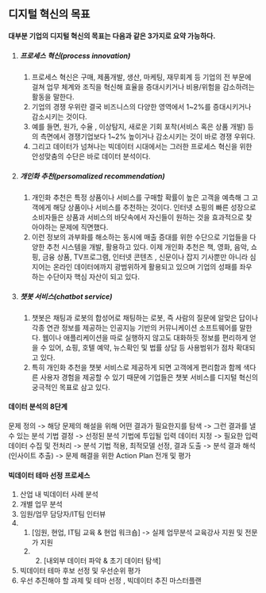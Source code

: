 ## 디지털 혁신의 목표

#### 대부분 기업의 디지털 혁신의 목표는 다음과 같은 3가지로 요약 가능하다.

1. ##### 프로세스 혁신(process innovation)

   1. 프로세스 혁신은 구매, 제품개발, 생산, 마케팅, 재무회계 등 기업의 전 부문에 걸쳐 업무 체계와 조직을 혁신해 효율을 증대시키거나 비용/위험을 감소하려는 활동을 말한다.
   2. 기업의 경쟁 우위란 결국 비즈니스의 다양한 영역에서 1~2%를 증대시키거나 감소시키는 것이다.
   3. 예를 들면, 원가, 수율 , 이상탐지, 새로운 기회 포착(서비스 혹은 상품 개발) 등의 측면에서 경쟁기업보다 1~2% 높이거나 감소시키는 것이 바로 경쟁 우위다. 
   4. 그리고 데이터가 넘쳐나는 빅데이터 시대에서는 그러한 프로세스 혁신을 위한 안성맞춤의 수단은 바로 데이터 분석이다.

   

2. ##### 개인화 추천(persomalized recommendation)

   1. 개인화 추천은 특정 상품이나 서비스를 구매할 확률이 높은 고객을 예측해 그 고객에게 해당 상품이나 서비스를 추천하는 것이다. 인터넷 쇼핑의 빠른 성장으로 소비자들은 상품과 서비스의 바닷속에서 자신들이 원하는 것을 효과적으로 찾아야하는 문제에 직면했다.
   2. 이런 정보의 과부화를 해소하는 동시에 매출 증대를 위한 수단으로 기업들을 다양한 추천 시스템을 개발, 활용하고 있다. 이제 개인화 추천은 책, 영화, 음악, 쇼핑, 금융 상품, TV프로그램, 인터넷 콘텐츠 , 신문이나 잡지 기사뿐만 아니라 심지어는 온라인 데이터에까지 광범위하게 활용되고 있으며 기업의 성패를 좌우하는 수단이자 핵심 자산이 되고 있다.

   

3. ##### 챗봇 서비스(chatbot service)

   1. 챗봇은 채팅과 로봇의 합성어로 채팅하는 로봇, 즉 사람의 질문에 알맞은 답이나 각종 연관 정보를 제공하는 인공지능 기반의 커뮤니케이션 소프트웨어를 말한다. 웹이나 애플리케이션을 따로 실행하지 않고도 대화하듯 정보를 편리하게 얻을 수 있어, 쇼핑, 호텔 예약, 뉴스확인 및 법률 상담 등 사용범위가 점차 확대되고 있다.
   2. 특히 개인화 추천을 챗봇 서비스로 제공하게 되면 고객에게 편리함과 함께 색다른 사용자 경험을 제공할 수 있기 때문에 기업들은 챗봇 서비스를 디지털 혁신의 궁극적인 목표로 삼고 있다.



#### 데이터 분석의 8단계

문제 정의 -> 해당 문제의 해설을 위해 어떤 결과가 필요한지를 탐색 -> 그런 결과를 낼 수 있는 분석 기법 결정 -> 선정된 분석 기법에 투입될 입력 데이터 지정 -> 필요한 입력 데이터 수집 및 전처리 -> 분석 기법 적용, 최적모델 선정, 결과 도출 -> 분석 결과 해석(인사이트 추출) -> 문제 해결을 위한 Action Plan 전개 및 평가



#### 빅데이터 테마 선정 프로세스

1. 산업 내 빅데이터 사례 분석 
2. 개별 업무 분석 
3. 임원/업무 담당자/IT팀 인터뷰
4. 1. [임원, 현업, IT팀 교육 & 현업 워크숍] -> 실제 업무분석 교육강사 지원 및 전문가 지원
   2. 2. [내외부 데이터 파악 & 초기 데이터 탐색] 
5. 빅데이터 테마 후보 선정 및 우선순위 평가
6. 우선 추진해야 할 과제 및 테마 선정 , 빅데이터 추진 마스터플랜